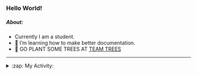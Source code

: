 ### Hello World!

##### About:
- Currently I am a student.
- 🌱 I’m learning how to make better documentation.
- 🌱 GO PLANT SOME TREES AT [TEAM TREES](https://teamtrees.org/)

---
<details>
  <summary>:zap: My Activity:</summary>
  
<!--START_SECTION:waka-->
![Code Time](http://img.shields.io/badge/Code%20Time-1%2C122%20hrs%2019%20mins-blue)

**I'm a Night 🦉** 

```text
🌞 Morning                1677 commits        ██░░░░░░░░░░░░░░░░░░░░░░░   09.97 % 
🌆 Daytime                5646 commits        ████████░░░░░░░░░░░░░░░░░   33.58 % 
🌃 Evening                4785 commits        ███████░░░░░░░░░░░░░░░░░░   28.46 % 
🌙 Night                  4705 commits        ███████░░░░░░░░░░░░░░░░░░   27.98 % 
```
📅 **I'm Most Productive on Wednesday** 

```text
Monday                   2409 commits        ████░░░░░░░░░░░░░░░░░░░░░   14.33 % 
Tuesday                  2120 commits        ███░░░░░░░░░░░░░░░░░░░░░░   12.61 % 
Wednesday                4014 commits        ██████░░░░░░░░░░░░░░░░░░░   23.87 % 
Thursday                 2253 commits        ███░░░░░░░░░░░░░░░░░░░░░░   13.40 % 
Friday                   1676 commits        ██░░░░░░░░░░░░░░░░░░░░░░░   09.97 % 
Saturday                 1478 commits        ██░░░░░░░░░░░░░░░░░░░░░░░   08.79 % 
Sunday                   2863 commits        ████░░░░░░░░░░░░░░░░░░░░░   17.03 % 
```


📊 **This Week I Spent My Time On** 

```text
🔥 Editors: 
VS Code                  2 hrs 20 mins       █████████████████████████   100.00 % 

🐱‍💻 Projects: 
praise                   2 hrs 19 mins       █████████████████████████   99.30 % 
CSF22                    0 secs              ░░░░░░░░░░░░░░░░░░░░░░░░░   00.70 % 
```


 Last Updated on 15/05/2023 20:08:35 UTC
<!--END_SECTION:waka-->
</details>

